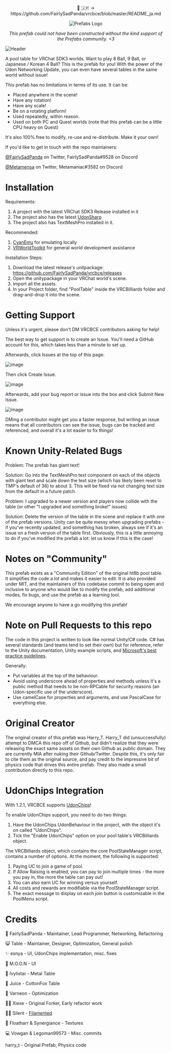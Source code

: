 <p align="center">🗾 🇯🇵 -> https://github.com/FairlySadPanda/vrcbce/blob/master/README_ja.md</p>

<p align="center"><img src="https://avatars.githubusercontent.com/u/50210138?s=200&v=4" alt="Prefabs Logo"></p>

<p align="center"><i>This prefab could not have been constructed without the kind support of the Prefabs community. <3</i></p>

![Header](https://user-images.githubusercontent.com/6299186/131258753-f80c6d26-7b23-47ab-83d4-ead661d806ea.jpg)

A pool table for VRChat SDK3 worlds. Want to play 8 Ball, 9 Ball, or Japanese / Korean 4 Ball? This is the prefab for you! With the power of the Udon Networking Update, you can even have several tables in the same world without issue!

This prefab has no limitations in terms of its use. It can be:

- Placed anywhere in the scene!
- Have any rotation!
- Have any scale!
- Be on a rotating platform!
- Used repeatedly, within reason.
- Used on both PC and Quest worlds (note that this prefab can be a little CPU heavy on Quest)

It's also 100% free to modify, re-use and re-distribute. Make it your own!

If you'd like to get in touch with the repo maintainers:

[@FairlySadPanda](https://twitter.com/FairlySadPanda) on Twitter,
FairlySadPanda#9528 on Discord

[@Metamensa](https://twitter.com/Metamensa) on Twitter,
Metamaniac#3582 on Discord

# Installation

Requirements:

1. A project with the latest VRChat SDK3 Release installed in it
2. The project also has the latest [UdonSharp](https://github.com/MerlinVR/UdonSharp)
3. The project also has TextMeshPro installed in it.

Recommended:

1. [CyanEmu](https://github.com/CyanLaser/CyanEmu) for emulating locally
2. [VRWorldToolkit](https://github.com/oneVR/VRWorldToolkit) for general world development assistance

Installation Steps:

1. Download the latest release's unitpackage: https://github.com/FairlySadPanda/vrcbce/releases
2. Open the unitypackage in your VRChat world's scene.
3. Import all the assets.
4. In your Project folder, find "PoolTable" inside the VRCBilliards folder and drag-and-drop it into the scene.

# Getting Support

Unless it's urgent, please don't DM VRCBCE contributors asking for help!

The best way to get support is to create an Issue. You'll need a GitHub account for this, which takes less than a minute to set up.

Afterwards, click Issues at the top of this page:

![image](https://user-images.githubusercontent.com/732532/127752254-37061d3a-c13e-4de7-9212-792e17fe6472.png)

Then click Create Issue.

![image](https://user-images.githubusercontent.com/732532/127752268-c46fca03-72cf-4712-96b9-24e47764d791.png)

Afterwards, add your bug report or issue into the box and click Submit New Issue.

![image](https://user-images.githubusercontent.com/732532/127752457-03751bba-df2b-48f0-a220-a9cd699d9974.png)

DMing a contributor might get you a faster response, but writing an issue means that all contributors can see the issue, bugs can be tracked and referenced, and overall it's a lot easier to fix things!

# Known Unity-Related Bugs

Problem: The prefab has giant text!

Solution: Go into the TextMeshPro text component on each of the objects with giant text and scale down the text size (which has likely been reset to TMP's default of 36) to about 3. This will be fixed via not changing text size from the default in a future patch.

Problem: I upgraded to a newer version and players now collide with the table (or other "I upgraded and something broke!" issues)

Solution: Delete the version of the table in the scene and replace it with one of the prefab versions. Unity can be quite messy when upgrading prefabs - if you've recently updated, and something has broken, always see if it's an issue on a fresh version of the table first. Obviously, this is a little annoying to do if you've modified the prefab a lot: let us know if this is the case!

# Notes on "Community"

This prefab exists as a "Community Edition" of the original ht8b pool table. It simplifies the code a lot and makes it easier to edit. It is also provided under MIT, and the maintainers of this codebase commit to being open and inclusive to anyone who would like to modify the prefab, add additional modes, fix bugs, and use the prefab as a learning tool.

We encourage anyone to have a go modifying this prefab!

# Note on Pull Requests to this repo

The code in this project is written to look like normal Unity/C# code. C# has several standards (and teams tend to set their own) but for reference, refer to the Unity documentation, Unity example scripts, and [Microsoft's best practice guidelines](https://docs.microsoft.com/en-us/dotnet/csharp/programming-guide/inside-a-program/coding-conventions).

  Generally: 
  - Put variables at the top of the behaviour.
  - Avoid using underscore ahead of properties and methods unless it's a public method that needs to be non-RPCable for security reasons (an Udon-specific use of the underscore).
  - Use camelCase for properties and arguments, and use PascalCase for everything else.

# Original Creator

The original creator of this prefab was Harry_T. Harry_T did (unsuccessfully) attempt to DMCA this repo off of Github, but didn't realize that they were releasing the exact same assets on their own Github as public domain. They are currently MIA after nuking their Github/Twitter. Despite this, it's only fair to cite them as the original source, and pay credit to the impressive bit of physics code that drives this entire prefab. They also made a small contribution directly to this repo.

# UdonChips Integration

With 1.2.1, VRCBCE supports [UdonChips](https://lura.booth.pm/items/3060394)!

To enable UdonChips support, you need to do two things:

  1. Have the UdonChips UdonBehaviour in the project, with the object it's on called "UdonChips".
  2. Tick the "Enable UdonChips" option on your pool table's VRCBilliards object.

The VRCBilliards object, which contains the core PoolStateManager script, contains a number of options. At the moment, the following is supported:

  1. Paying UC to join a game of pool.
  2. If Allow Raising is enabled, you can pay to join multiple times - the more you pay in, the more the table can pay out!
  3. You can also earn UC for winning versus yourself.
  4. All costs and rewards are modifiable via the PoolStateManager script.
  5. The exact message to display on each join button is customizable in the PoolMenu script.

# Credits
🐼 FairlySadPanda - Maintainer, Lead Programmer, Networking, Refactoring

😺 Table - Maintainer, Designer, Optimization, General polish

✨ esnya - UI, UdonChips implementation, misc. fixes

🌙 M.O.O.N - UI

🌳 Ivylistar - Metal Table

🦊 Juice - CottonFox Table

🚗 Varneon - Optimization

🧙‍♂️ Xiexe - Original Forker, Early refactor work

🧙‍♀️ Silent - [Filamented](https://gitlab.com/s-ilent/filamented)

🎨 Floatharr & Synergiance - Textures

💻 Vowgan & Legoman99573 - Misc. commits

harry_t - Original Prefab, Physics code
